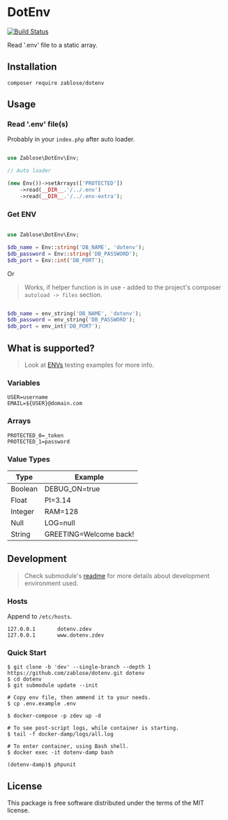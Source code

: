 # DotEnv

[![Build Status](https://travis-ci.org/zablose/dotenv.svg?branch=master)](https://travis-ci.org/zablose/dotenv)

Read '.env' file to a static array.

## Installation

```
composer require zablose/dotenv
```

## Usage

### Read '.env' file(s)

Probably in your `index.php` after auto loader.

```php

use Zablose\DotEnv\Env;

// Auto loader

(new Env())->setArrays(['PROTECTED'])
    ->read(__DIR__.'/../.env')
    ->read(__DIR__.'/../.env-extra');

```

### Get ENV

```php

use Zablose\DotEnv\Env;

$db_name = Env::string('DB_NAME', 'dotenv');
$db_password = Env::string('DB_PASSWORD');
$db_port = Env::int('DB_PORT');

```

Or

> Works, if helper function is in use - added to the project's composer `autoload -> files` section.

```php

$db_name = env_string('DB_NAME', 'dotenv');
$db_password = env_string('DB_PASSWORD');
$db_port = env_int('DB_PORT');

```

## What is supported?

> Look at [ENVs](./tests/data/envs) testing examples for more info.

### Variables

    USER=username
    EMAIL=${USER}@domain.com

### Arrays

    PROTECTED_0=_token
    PROTECTED_1=password

### Value Types

| Type | Example |
| --- | --- |
| Boolean | DEBUG_ON=true |
| Float | PI=3.14 |
| Integer | RAM=128 |
| Null | LOG=null |
| String | GREETING=Welcome back! |

## Development

> Check submodule's [readme](https://github.com/zablose/docker-damp/blob/master/readme.md) for more details about
> development environment used.

### Hosts

Append to `/etc/hosts`.

```
127.0.0.1       dotenv.zdev
127.0.0.1       www.dotenv.zdev
```

### Quick Start

    $ git clone -b 'dev' --single-branch --depth 1 https://github.com/zablose/dotenv.git dotenv
    $ cd dotenv
    $ git submodule update --init
    
    # Copy env file, then ammend it to your needs.
    $ cp .env.example .env
    
    $ docker-compose -p zdev up -d
    
    # To see post-script logs, while container is starting.
    $ tail -f docker-damp/logs/all.log
    
    # To enter container, using Bash shell.
    $ docker exec -it dotenv-damp bash
    
    (dotenv-damp)$ phpunit

## License

This package is free software distributed under the terms of the MIT license.
